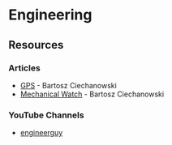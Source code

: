 # Engineering

## Resources

### Articles

* [GPS](https://ciechanow.ski/gps/) - Bartosz Ciechanowski
* [Mechanical Watch](https://ciechanow.ski/mechanical-watch/) - Bartosz Ciechanowski

### YouTube Channels

* [engineerguy](https://www.youtube.com/@engineerguyvideo)
